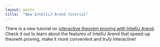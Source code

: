 ```yaml
---
layout: posts
title:  "New IntelliJ Arend tutorial"
---
```


There is a new tutorial on [interactive theorem proving with IntelliJ Arend](/documentation/intellij-arend-tutorial). 
Check it out to learn about the features of IntelliJ Arend that speed-up theorem proving, make it more convenient and truly interactive!